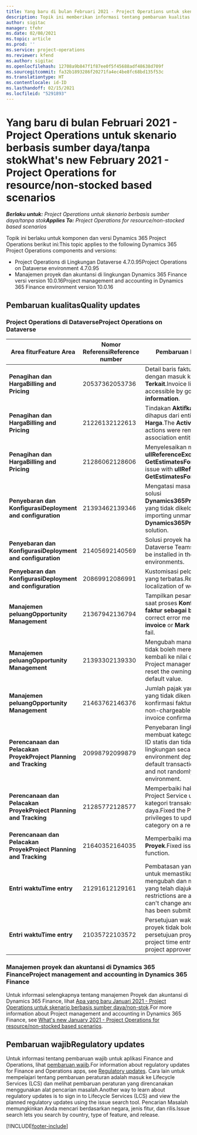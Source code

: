 ```yaml
---
title: Yang baru di bulan Februari 2021 - Project Operations untuk skenario berbasis sumber daya/tanpa stok
description: Topik ini memberikan informasi tentang pembaruan kualitas yang tersedia pada rilis Februari 2021 penyebaran Project Operations Lite untuk skenario berbasis sumber daya/non-stok.
author: sigitac
manager: tfehr
ms.date: 02/08/2021
ms.topic: article
ms.prod: ''
ms.service: project-operations
ms.reviewer: kfend
ms.author: sigitac
ms.openlocfilehash: 12708a9b847f1f87ee0f5f45688adf48638d709f
ms.sourcegitcommit: fa32b1893286f20271fa4ec4be8fc68bd135f53c
ms.translationtype: HT
ms.contentlocale: id-ID
ms.lasthandoff: 02/15/2021
ms.locfileid: "5291893"
---
```

# <a name="whats-new-february-2021---project-operations-for-resourcenon-stocked-based-scenarios"></a><span data-ttu-id="67856-103">Yang baru di bulan Februari 2021 - Project Operations untuk skenario berbasis sumber daya/tanpa stok</span><span class="sxs-lookup"><span data-stu-id="67856-103">What's new February 2021 - Project Operations for resource/non-stocked based scenarios</span></span>

<span data-ttu-id="67856-104">_**Berlaku untuk:** Project Operations untuk skenario berbasis sumber daya/tanpa stok_</span><span class="sxs-lookup"><span data-stu-id="67856-104">_**Applies To:** Project Operations for resource/non-stocked based scenarios_</span></span>

<span data-ttu-id="67856-105">Topik ini berlaku untuk komponen dan versi Dynamics 365 Project Operations berikut ini:</span><span class="sxs-lookup"><span data-stu-id="67856-105">This topic applies to the following Dynamics 365 Project Operations components and versions:</span></span>

- <span data-ttu-id="67856-106">Project Operations di Lingkungan Dataverse 4.7.0.95</span><span class="sxs-lookup"><span data-stu-id="67856-106">Project Operations on Dataverse environment 4.7.0.95</span></span>
- <span data-ttu-id="67856-107">Manajemen proyek dan akuntansi di lingkungan Dynamics 365 Finance versi version 10.0.16</span><span class="sxs-lookup"><span data-stu-id="67856-107">Project management and accounting in Dynamics 365 Finance environment version 10.0.16</span></span> 

## <a name="quality-updates"></a><span data-ttu-id="67856-108">Pembaruan kualitas</span><span class="sxs-lookup"><span data-stu-id="67856-108">Quality updates</span></span>

### <a name="project-operations-on-dataverse"></a><span data-ttu-id="67856-109">Project Operations di Dataverse</span><span class="sxs-lookup"><span data-stu-id="67856-109">Project Operations on Dataverse</span></span>

| <span data-ttu-id="67856-110">**Area fitur**</span><span class="sxs-lookup"><span data-stu-id="67856-110">**Feature Area**</span></span> | <span data-ttu-id="67856-111">**Nomor Referensi**</span><span class="sxs-lookup"><span data-stu-id="67856-111">**Reference number**</span></span> | <span data-ttu-id="67856-112">**Pembaruan kualitas**</span><span class="sxs-lookup"><span data-stu-id="67856-112">**Quality update**</span></span> |
| --- | --- | --- |
| <span data-ttu-id="67856-113">**Penagihan dan Harga**</span><span class="sxs-lookup"><span data-stu-id="67856-113">**Billing and Pricing**</span></span> | <span data-ttu-id="67856-114">2053736</span><span class="sxs-lookup"><span data-stu-id="67856-114">2053736</span></span> | <span data-ttu-id="67856-115">Detail baris faktur sekarang dapat diakses dengan masuk ke **Faktur** > **informasi Terkait**.</span><span class="sxs-lookup"><span data-stu-id="67856-115">Invoice line details are now accessible by going to **Invoice** > **Related information**.</span></span> |
| <span data-ttu-id="67856-116">**Penagihan dan Harga**</span><span class="sxs-lookup"><span data-stu-id="67856-116">**Billing and Pricing**</span></span> | <span data-ttu-id="67856-117">2122613</span><span class="sxs-lookup"><span data-stu-id="67856-117">2122613</span></span> | <span data-ttu-id="67856-118">Tindakan **Aktifkan** dan **Nonaktifkan** dihapus dari entitas asosiasi **Daftar Harga**.</span><span class="sxs-lookup"><span data-stu-id="67856-118">The **Activate** and **Deactivate** actions were removed from the **Price List** association entities.</span></span> |
| <span data-ttu-id="67856-119">**Penagihan dan Harga**</span><span class="sxs-lookup"><span data-stu-id="67856-119">**Billing and Pricing**</span></span> | <span data-ttu-id="67856-120">2128606</span><span class="sxs-lookup"><span data-stu-id="67856-120">2128606</span></span> | <span data-ttu-id="67856-121">Menyelesaikan masalah dengan **ullReferenceException** di plug-in **GetEstimatesForProject**.</span><span class="sxs-lookup"><span data-stu-id="67856-121">Resolved the issue with **ullReferenceException** in the **GetEstimatesForProject** plug-in.</span></span> |
| <span data-ttu-id="67856-122">**Penyebaran dan Konfigurasi**</span><span class="sxs-lookup"><span data-stu-id="67856-122">**Deployment and configuration**</span></span> | <span data-ttu-id="67856-123">2139346</span><span class="sxs-lookup"><span data-stu-id="67856-123">2139346</span></span> | <span data-ttu-id="67856-124">Mengatasi masalah dengan mengimpor solusi **Dynamics365ProjectOperationsDualWrite** yang tidak dikelola.</span><span class="sxs-lookup"><span data-stu-id="67856-124">Resolved the issue with importing unmanaged **Dynamics365ProjectOperationsDualWrite** solution.</span></span> |
| <span data-ttu-id="67856-125">**Penyebaran dan Konfigurasi**</span><span class="sxs-lookup"><span data-stu-id="67856-125">**Deployment and configuration**</span></span> | <span data-ttu-id="67856-126">2140569</span><span class="sxs-lookup"><span data-stu-id="67856-126">2140569</span></span> | <span data-ttu-id="67856-127">Solusi proyek harus diinstal di lingkungan Dataverse Teams.</span><span class="sxs-lookup"><span data-stu-id="67856-127">Project solution must not be installed in the Dataverse Teams environments.</span></span> |
| <span data-ttu-id="67856-128">**Penyebaran dan Konfigurasi**</span><span class="sxs-lookup"><span data-stu-id="67856-128">**Deployment and configuration**</span></span> | <span data-ttu-id="67856-129">2086991</span><span class="sxs-lookup"><span data-stu-id="67856-129">2086991</span></span> | <span data-ttu-id="67856-130">Kustomisasi pelokalan sumber daya web yang terbatas.</span><span class="sxs-lookup"><span data-stu-id="67856-130">Restricted customizing localization of web resources.</span></span> |
| <span data-ttu-id="67856-131">**Manajemen peluang**</span><span class="sxs-lookup"><span data-stu-id="67856-131">**Opportunity Management**</span></span> | <span data-ttu-id="67856-132">2136794</span><span class="sxs-lookup"><span data-stu-id="67856-132">2136794</span></span> | <span data-ttu-id="67856-133">Tampilkan pesan kesalahan yang benar saat proses **Konfirmasi faktur** atau **Tandai faktur sebagai berbayar** gagal.</span><span class="sxs-lookup"><span data-stu-id="67856-133">Display the correct error message when the **Confirm invoice** or **Mark invoice as paid** processes fail.</span></span> |
| <span data-ttu-id="67856-134">**Manajemen peluang**</span><span class="sxs-lookup"><span data-stu-id="67856-134">**Opportunity Management**</span></span> | <span data-ttu-id="67856-135">2139330</span><span class="sxs-lookup"><span data-stu-id="67856-135">2139330</span></span> | <span data-ttu-id="67856-136">Mengubah manajer Proyek pada proyek tidak boleh mereset perusahaan pemilik kembali ke nilai default.</span><span class="sxs-lookup"><span data-stu-id="67856-136">Changing the Project manager on a project must not reset the owning company back to the default value.</span></span> |
| <span data-ttu-id="67856-137">**Manajemen peluang**</span><span class="sxs-lookup"><span data-stu-id="67856-137">**Opportunity Management**</span></span> | <span data-ttu-id="67856-138">2146376</span><span class="sxs-lookup"><span data-stu-id="67856-138">2146376</span></span> | <span data-ttu-id="67856-139">Jumlah pajak yang dikoreksi dalam aktual yang tidak dikenakan biaya dibuat dari konfirmasi faktur.</span><span class="sxs-lookup"><span data-stu-id="67856-139">Corrected tax amount in a non-chargeable actual is created from invoice confirmation.</span></span> |
| <span data-ttu-id="67856-140">**Perencanaan dan Pelacakan Proyek**</span><span class="sxs-lookup"><span data-stu-id="67856-140">**Project Planning and Tracking**</span></span> | <span data-ttu-id="67856-141">2099879</span><span class="sxs-lookup"><span data-stu-id="67856-141">2099879</span></span> | <span data-ttu-id="67856-142">Penyebaran lingkungan Dataverse harus membuat kategori transaksi default dengan ID statis dan tidak menghasilkan satu per lingkungan secara acak.</span><span class="sxs-lookup"><span data-stu-id="67856-142">The Dataverse environment deployment must create a default transaction category with a static ID and not randomly generate one per environment.</span></span> |
| <span data-ttu-id="67856-143">**Perencanaan dan Pelacakan Proyek**</span><span class="sxs-lookup"><span data-stu-id="67856-143">**Project Planning and Tracking**</span></span> | <span data-ttu-id="67856-144">2128577</span><span class="sxs-lookup"><span data-stu-id="67856-144">2128577</span></span> | <span data-ttu-id="67856-145">Memperbaiki hak istimewa pengguna Project Service untuk memperbarui kategori transaksi pada penetapan sumber daya.</span><span class="sxs-lookup"><span data-stu-id="67856-145">Fixed the Project service user privileges to update the transaction category on a resource assignment.</span></span> |
| <span data-ttu-id="67856-146">**Perencanaan dan Pelacakan Proyek**</span><span class="sxs-lookup"><span data-stu-id="67856-146">**Project Planning and Tracking**</span></span> | <span data-ttu-id="67856-147">2164035</span><span class="sxs-lookup"><span data-stu-id="67856-147">2164035</span></span> | <span data-ttu-id="67856-148">Memperbaiki masalah fungsi **Salin Proyek**.</span><span class="sxs-lookup"><span data-stu-id="67856-148">Fixed issues with the **Copy Project** function.</span></span> |
| <span data-ttu-id="67856-149">**Entri waktu**</span><span class="sxs-lookup"><span data-stu-id="67856-149">**Time entry**</span></span> | <span data-ttu-id="67856-150">2129161</span><span class="sxs-lookup"><span data-stu-id="67856-150">2129161</span></span> | <span data-ttu-id="67856-151">Pembatasan yang lebih ketat diterapkan untuk memastikan pengguna tidak dapat mengubah dan memperbarui entri waktu yang telah diajukan atau disetujui.</span><span class="sxs-lookup"><span data-stu-id="67856-151">Tighter restrictions are applied to ensure users can't change and update a time entry that has been submitted or approved.</span></span> |
| <span data-ttu-id="67856-152">**Entri waktu**</span><span class="sxs-lookup"><span data-stu-id="67856-152">**Time entry**</span></span> | <span data-ttu-id="67856-153">2103572</span><span class="sxs-lookup"><span data-stu-id="67856-153">2103572</span></span> | <span data-ttu-id="67856-154">Persetujuan waktu untuk entri waktu non-proyek tidak boleh mencari peran persetujuan proyek.</span><span class="sxs-lookup"><span data-stu-id="67856-154">Time approval for non-project time entries must not be looking for project approver role.</span></span> |

### <a name="project-management-and-accounting-in-dynamics-365-finance"></a><span data-ttu-id="67856-155">Manajemen proyek dan akuntansi di Dynamics 365 Finance</span><span class="sxs-lookup"><span data-stu-id="67856-155">Project management and accounting in Dynamics 365 Finance</span></span> 

<span data-ttu-id="67856-156">Untuk informasi selengkapnya tentang manajemen Proyek dan akuntansi di Dynamics 365 Finance, lihat [Apa yang baru Januari 2021 - Project Operations untuk skenario berbasis sumber daya/non-stok](whats-new-jan-2021-resource-based.md).</span><span class="sxs-lookup"><span data-stu-id="67856-156">For more information about Project management and accounting in Dynamics 365 Finance, see [What's new January 2021 - Project Operations for resource/non-stocked based scenarios](whats-new-jan-2021-resource-based.md).</span></span>


## <a name="regulatory-updates"></a><span data-ttu-id="67856-157">Pembaruan wajib</span><span class="sxs-lookup"><span data-stu-id="67856-157">Regulatory updates</span></span>

<span data-ttu-id="67856-158">Untuk informasi tentang pembaruan wajib untuk aplikasi Finance and Operations, lihat [pembaruan wajib](https://docs.microsoft.com/dynamics365/finance/localizations/regulatory-updates).</span><span class="sxs-lookup"><span data-stu-id="67856-158">For information about regulatory updates for Finance and Operations apps, see [Regulatory updates](https://docs.microsoft.com/dynamics365/finance/localizations/regulatory-updates).</span></span> <span data-ttu-id="67856-159">Cara lain untuk mempelajari tentang pembaruan peraturan adalah masuk ke Lifecycle Services (LCS) dan melihat pembaruan peraturan yang direncanakan menggunakan alat pencarian masalah.</span><span class="sxs-lookup"><span data-stu-id="67856-159">Another way to learn about regulatory updates is to sign in to Lifecycle Services (LCS) and view the planned regulatory updates using the issue search tool.</span></span> <span data-ttu-id="67856-160">Pencarian Masalah memungkinkan Anda mencari berdasarkan negara, jenis fitur, dan rilis.</span><span class="sxs-lookup"><span data-stu-id="67856-160">Issue search lets you search by country, type of feature, and release.</span></span>


[!INCLUDE[footer-include](../includes/footer-banner.md)]